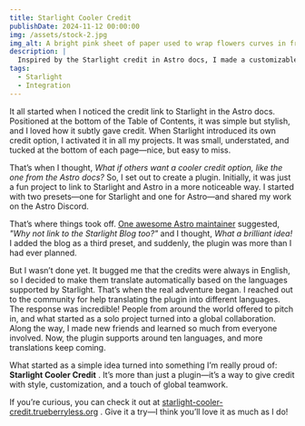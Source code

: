 ```yaml
---
title: Starlight Cooler Credit
publishDate: 2024-11-12 00:00:00
img: /assets/stock-2.jpg
img_alt: A bright pink sheet of paper used to wrap flowers curves in front of rich blue background
description: |
  Inspired by the Starlight credit in Astro docs, I made a customizable plugin that links to Starlight, Astro, and the Starlight Blog, with multilingual support.
tags:
  - Starlight
  - Integration
---
```


It all started when I noticed the credit link to Starlight in the Astro docs. Positioned at the bottom of the Table of Contents, it was simple but stylish, and I loved how it subtly gave credit. When Starlight introduced its own credit option, I activated it in all my projects. It was small, understated, and tucked at the bottom of each page—nice, but easy to miss.

That’s when I thought, *What if others want a cooler credit option, like the one from the Astro docs?* So, I set out to create a plugin. Initially, it was just a fun project to link to Starlight and Astro in a more noticeable way. I started with two presets—one for Starlight and one for Astro—and shared my work on the Astro Discord.

That’s where things took off. [One awesome Astro maintainer](https://www.rainsberger.ca/) suggested, *"Why not link to the Starlight Blog too?"* and I thought, *What a brilliant idea!* I added the blog as a third preset, and suddenly, the plugin was more than I had ever planned.

But I wasn’t done yet. It bugged me that the credits were always in English, so I decided to make them translate automatically based on the languages supported by Starlight. That’s when the real adventure began. I reached out to the community for help translating the plugin into different languages. The response was incredible! People from around the world offered to pitch in, and what started as a solo project turned into a global collaboration. Along the way, I made new friends and learned so much from everyone involved. Now, the plugin supports around ten languages, and more translations keep coming.

What started as a simple idea turned into something I’m really proud of: **Starlight Cooler Credit** . It’s more than just a plugin—it’s a way to give credit with style, customization, and a touch of global teamwork.

If you’re curious, you can check it out at [starlight-cooler-credit.trueberryless.org](https://starlight-cooler-credit.trueberryless.org/) . Give it a try—I think you’ll love it as much as I do!